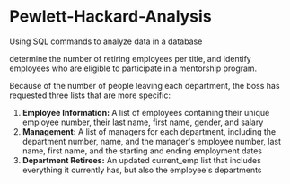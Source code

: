 # Pewlett-Hackard-Analysis
Using SQL commands to analyze data in a database

determine the number of retiring employees per title, and identify employees who are eligible to participate in a mentorship program.



Because of the number of people leaving each department, the boss has requested three lists that are more specific:

1. **Employee Information:** A list of employees containing their unique employee number, their last name, first name, gender, and salary
2. **Management:** A list of managers for each department, including the department number, name, and the manager's employee number, last name, first name, and the starting and ending employment dates
3. **Department Retirees:** An updated current_emp list that includes everything it currently has, but also the employee's departments
